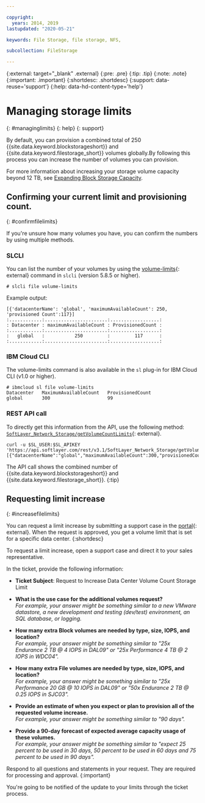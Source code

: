 ```yaml
---

copyright:
  years: 2014, 2019
lastupdated: "2020-05-21"

keywords: File Storage, file storage, NFS,

subcollection: FileStorage

---
```

{:external: target="_blank" .external}
{:pre: .pre}
{:tip: .tip}
{:note: .note}
{:important: .important}
{:shortdesc: .shortdesc}
{:support: data-reuse='support'}
{:help: data-hd-content-type='help'}

# Managing storage limits
{: #managinglimits}
{: help}
{: support}

By default, you can provision a combined total of 250 {{site.data.keyword.blockstorageshort}} and {{site.data.keyword.filestorage_short}} volumes globally.By following this process you can increase the number of volumes you can provision.

For more information about increasing your storage volume capacity beyond 12 TB, see [Expanding Block Storage Capacity](/docs/FileStorage?topic=FileStorage-expandCapacity#increasecapacity).

## Confirming your current limit and provisioning count.
{: #confirmfilelimits}

If you're unsure how many volumes you have, you can confirm the numbers by using multiple methods.

### SLCLI

You can list the number of your volumes by using the [volume-limits](https://softlayer-python.readthedocs.io/en/latest/cli/file/#file-volume-limits){: external} command in `slcli` (version 5.8.5 or higher).
```
# slcli file volume-limits
```

Example output:
```
[{'datacenterName': 'global', 'maximumAvailableCount': 250, 'provisioned Count':117}]
:............:.......................:..................:
: Datacenter : maximumAvailableCount : ProvisionedCount :
:............:.......................:..................:
:   global   :           250         :         117      :
:............:.......................:..................:
```

### IBM Cloud CLI

The volume-limits command is also available in the `sl` plug-in for IBM Cloud CLI (v1.0 or higher).

```
# ibmcloud sl file volume-limits
Datacenter   MaximumAvailableCount   ProvisionedCount
global       300                     99
```

### REST API call

To directly get this information from the API, use the following method: [`SoftLayer_Network_Storage/getVolumeCountLimits`](https://sldn.softlayer.com/reference/services/SoftLayer_Network_Storage/getVolumeCountLimits/){: external}.

```
curl -u $SL_USER:$SL_APIKEY 'https://api.softlayer.com/rest/v3.1/SoftLayer_Network_Storage/getVolumeCountLimits.json'
[{"datacenterName":"global","maximumAvailableCount":300,"provisionedCount":99}]
```

The API call shows the combined number of {{site.data.keyword.blockstorageshort}} and {{site.data.keyword.filestorage_short}}.
{:tip}

## Requesting limit increase
{: #increasefilelimits}

You can request a limit increase by submitting a support case in the [portal](https://cloud.ibm.com/unifiedsupport/cases/add){: external}. When the request is approved, you get a volume limit that is set for a specific data center.
{:shortdesc}

To request a limit increase, open a support case and direct it to your sales representative.

In the ticket, provide the following information:

- **Ticket Subject**: Request to Increase Data Center Volume Count Storage Limit

- **What is the use case for the additional volumes request?** <br />
*For example, your answer might be something similar to a new VMware datastore, a new development and testing (dev/test) environment, an SQL database, or logging.*

- **How many extra Block volumes are needed by type, size, IOPS, and location?** <br />
*For example, your answer might be something similar to "25x Endurance 2 TB @ 4 IOPS in DAL09" or "25x Performance 4 TB @ 2 IOPS in WDC04".*

- **How many extra File volumes are needed by type, size, IOPS, and location?** <br />
*For example, your answer might be something similar to "25x Performance 20 GB @ 10 IOPS in DAL09" or "50x Endurance 2 TB @ 0.25 IOPS in SJC03".*

- **Provide an estimate of when you expect or plan to provision all of the requested volume increase.** <br />
 *For example, your answer might be something similar to "90 days".*

- **Provide a 90-day forecast of expected average capacity usage of these volumes.** <br />
*For example, your answer might be something similar to "expect 25 percent to be used in 30 days, 50 percent to be used in 60 days and 75 percent to be used in 90 days".*

Respond to all questions and statements in your request. They are required for processing and approval.
{:important}

You're going to be notified of the update to your limits through the ticket process.
